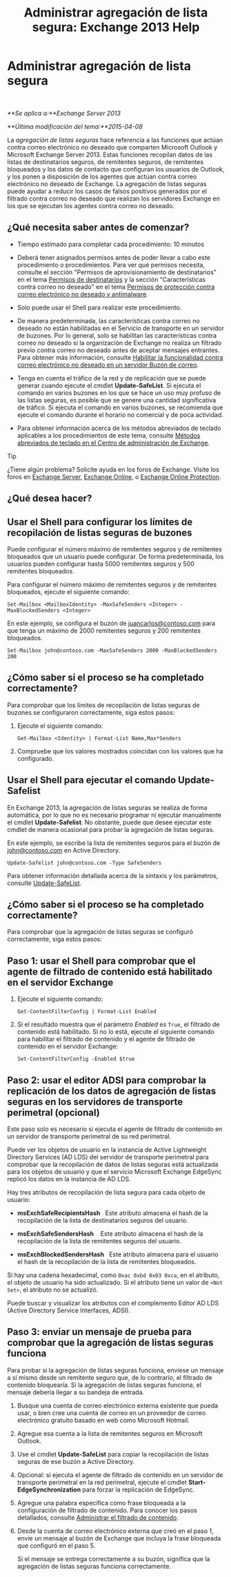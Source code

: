 ﻿---
title: 'Administrar agregación de lista segura: Exchange 2013 Help'
TOCTitle: Administrar agregación de lista segura
ms:assetid: 5ac17168-f411-4cb7-ae98-ebefb865b210
ms:mtpsurl: https://technet.microsoft.com/es-es/library/Aa998280(v=EXCHG.150)
ms:contentKeyID: 49895651
ms.date: 05/22/2018
mtps_version: v=EXCHG.150
ms.translationtype: MT
---

# Administrar agregación de lista segura

 

_**Se aplica a:**Exchange Server 2013_

_**Última modificación del tema:**2015-04-08_

La *agregación de listas seguras* hace referencia a las funciones que actúan contra correo electrónico no deseado que comparten Microsoft Outlook y Microsoft Exchange Server 2013. Estas funciones recopilan datos de las listas de destinatarios seguros, de remitentes seguros, de remitentes bloqueados y los datos de contacto que configuran los usuarios de Outlook, y los ponen a disposición de los agentes que actúan contra correo electrónico no deseado de Exchange. La agregación de listas seguras puede ayudar a reducir los casos de falsos positivos generados por el filtrado contra correo no deseado que realizan los servidores Exchange en los que se ejecutan los agentes contra correo no deseado.

## ¿Qué necesita saber antes de comenzar?

  - Tiempo estimado para completar cada procedimiento: 10 minutos

  - Deberá tener asignados permisos antes de poder llevar a cabo este procedimiento o procedimientos. Para ver qué permisos necesita, consulte el sección "Permisos de aprovisionamiento de destinatarios" en el tema [Permisos de destinatarios](recipients-permissions-exchange-2013-help.md) y la sección "Características contra correo no deseado" en el tema [Permisos de protección contra correo electrónico no deseado y antimalware](anti-spam-and-anti-malware-permissions-exchange-2013-help.md).

  - Solo puede usar el Shell para realizar este procedimiento.

  - De manera predeterminada, las características contra correo no deseado no están habilitadas en el Servicio de transporte en un servidor de buzones. Por lo general, solo se habilitan las características contra correo no deseado si la organización de Exchange no realiza un filtrado previo contra correo no deseado antes de aceptar mensajes entrantes. Para obtener más información, consulte [Habilitar la funcionalidad contra correo electrónico no deseado en un servidor Buzón de correo](enable-anti-spam-functionality-on-mailbox-servers-exchange-2013-help.md).

  - Tenga en cuenta el tráfico de la red y de replicación que se puede generar cuando ejecute el cmdlet **Update-SafeList**. Si ejecuta el comando en varios buzones en los que se hace un uso muy profuso de las listas seguras, es posible que se genere una cantidad significativa de tráfico. Si ejecuta el comando en varios buzones, se recomienda que ejecute el comando durante el horario no comercial y de poca actividad.

  - Para obtener información acerca de los métodos abreviados de teclado aplicables a los procedimientos de este tema, consulte [Métodos abreviados de teclado en el Centro de administración de Exchange](keyboard-shortcuts-in-the-exchange-admin-center-exchange-online-protection-help.md).


> [!TIP]
> ¿Tiene algún problema? Solicite ayuda en los foros de Exchange. Visite los foros en <A href="https://go.microsoft.com/fwlink/p/?linkid=60612">Exchange Server</A>, <A href="https://go.microsoft.com/fwlink/p/?linkid=267542">Exchange Online</A>, o <A href="https://go.microsoft.com/fwlink/p/?linkid=285351">Exchange Online Protection</A>.



## ¿Qué desea hacer?

## Usar el Shell para configurar los límites de recopilación de listas seguras de buzones

Puede configurar el número máximo de remitentes seguros y de remitentes bloqueados que un usuario puede configurar. De forma predeterminada, los usuarios pueden configurar hasta 5000 remitentes seguros y 500 remitentes bloqueados.

Para configurar el número máximo de remitentes seguros y de remitentes bloqueados, ejecute el siguiente comando:

    Set-Mailbox <MailboxIdentity> -MaxSafeSenders <Integer> -MaxBlockedSenders <Integer>

En este ejemplo, se configura el buzón de juancarlos@contoso.com para que tenga un máximo de 2000 remitentes seguros y 200 remitentes bloqueados.

    Set-Mailbox john@contoso.com -MaxSafeSenders 2000 -MaxBlockedSenders 200

## ¿Cómo saber si el proceso se ha completado correctamente?

Para comprobar que los límites de recopilación de listas seguras de buzones se configuraron correctamente, siga estos pasos:

1.  Ejecute el siguiente comando:
    
        Get-Mailbox <Identity> | Format-List Name,Max*Senders

2.  Compruebe que los valores mostrados coincidan con los valores que ha configurado.

## Usar el Shell para ejecutar el comando Update-Safelist

En Exchange 2013, la agregación de listas seguras se realiza de forma automática, por lo que no es necesario programar ni ejecutar manualmente el cmdlet **Update-Safelist**. No obstante, puede que desee ejecutar este cmdlet de manera ocasional para probar la agregación de listas seguras.

En este ejemplo, se escribe la lista de remitentes seguros para el buzón de john@contoso.com en Active Directory.

    Update-Safelist john@contoso.com -Type SafeSenders

Para obtener información detallada acerca de la sintaxis y los parámetros, consulte [Update-SafeList](https://technet.microsoft.com/es-es/library/bb125034\(v=exchg.150\)).

## ¿Cómo saber si el proceso se ha completado correctamente?

Para comprobar que la agregación de listas seguras se configuró correctamente, siga estos pasos:

## Paso 1: usar el Shell para comprobar que el agente de filtrado de contenido está habilitado en el servidor Exchange

1.  Ejecute el siguiente comando:
    
        Get-ContentFilterConfig | Format-List Enabled

2.  Si el resultado muestra que el parámetro *Enabled* es `True`, el filtrado de contenido está habilitado. Si no lo está, ejecute el siguiente comando para habilitar el filtrado de contenido y el agente de filtrado de contenido en el servidor Exchange:
    
        Set-ContentFilterConfig -Enabled $true

## Paso 2: usar el editor ADSI para comprobar la replicación de los datos de agregación de listas seguras en los servidores de transporte perimetral (opcional)

Este paso solo es necesario si ejecuta el agente de filtrado de contenido en un servidor de transporte perimetral de su red perimetral.

Puede ver los objetos de usuario en la instancia de Active Lightweight Directory Services (AD LDS) del servidor de transporte perimetral para comprobar que la recopilación de datos de listas seguras está actualizada para los objetos de usuario y que el servicio Microsoft Exchange EdgeSync replicó los datos en la instancia de AD LDS.

Hay tres atributos de recopilación de lista segura para cada objeto de usuario:

  - **msExchSafeRecipientsHash**   Este atributo almacena el hash de la recopilación de la lista de destinatarios seguros del usuario.

  - **msExchSafeSendersHash**    Este atributo almacena el hash de la recopilación de la lista de remitentes seguros del usuario.

  - **msExchBlockedSendersHash**   Este atributo almacena para el usuario el hash de la recopilación de la lista de remitentes bloqueados.

Si hay una cadena hexadecimal, como `0xac 0xbd 0x03 0xca`, en el atributo, el objeto de usuario ha sido actualizado. Si el atributo tiene un valor de `<Not Set>`, el atributo no se actualizó.

Puede buscar y visualizar los atributos con el complemento Editor AD LDS (Active Directory Service Interfaces, ADSI).

## Paso 3: enviar un mensaje de prueba para comprobar que la agregación de listas seguras funciona

Para probar si la agregación de listas seguras funciona, envíese un mensaje a sí mismo desde un remitente seguro que, de lo contrario, el filtrado de contenido bloquearía. Si la agregación de listas seguras funciona, el mensaje debería llegar a su bandeja de entrada.

1.  Busque una cuenta de correo electrónico externa existente que pueda usar, o bien cree una cuenta de correo en un proveedor de correo electrónico gratuito basado en web como Microsoft Hotmail.

2.  Agregue esa cuenta a la lista de remitentes seguros en Microsoft Outlook.

3.  Use el cmdlet **Update-SafeList** para copiar la recopilación de listas seguras de ese buzón a Active Directory.

4.  Opcional: si ejecuta el agente de filtrado de contenido en un servidor de transporte perimetral en la red perimetral, ejecute el cmdlet **Start-EdgeSynchronization** para forzar la replicación de EdgeSync.

5.  Agregue una palabra específica como frase bloqueada a la configuración de filtrado de contenido. Para conocer los pasos detallados, consulte [Administrar el filtrado de contenido](manage-content-filtering-exchange-2013-help.md).

6.  Desde la cuenta de correo electrónico externa que creó en el paso 1, envíe un mensaje al buzón de Exchange que incluya la frase bloqueada que configuró en el paso 5.
    
    Si el mensaje se entrega correctamente a su buzón, significa que la agregación de listas seguras funciona correctamente.

